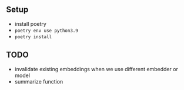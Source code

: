 ## Setup
- install poetry
- `poetry env use python3.9`
- `poetry install`

## TODO
- invalidate existing embeddings when we use different embedder or model
- summarize function